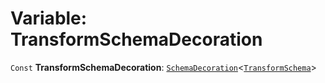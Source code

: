 # Variable: TransformSchemaDecoration

`Const` **TransformSchemaDecoration**: [`SchemaDecoration`](/en/auto-docs/utils/interfaces/SchemaDecoration-1.md)<[`TransformSchema`](/en/auto-docs/utils/interfaces/TransformSchema-1.md)>
